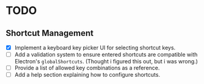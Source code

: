 # TODO

## Shortcut Management
- [X] Implement a keyboard key picker UI for selecting shortcut keys.
- [ ] Add a validation system to ensure entered shortcuts are compatible with Electron's `globalShortcuts`. (Thought i figured this out, but i was wrong.)
- [ ] Provide a list of allowed key combinations as a reference.
- [ ] Add a help section explaining how to configure shortcuts.